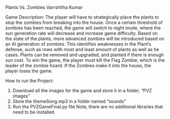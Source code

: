 Plants Vs. Zombies
Varrshitha Kumar

Game Description: 
The player will have to strategically place the plants to stop the zombies from breaking into the house. Once a certain threshold of zombies has been reached, the game will switch to night mode, where the sun generation rate will decrease and increase game difficulty. Based on the state of the plants, more advanced zombies will be introduced based on an AI generation of zombies. This identifies weaknesses in the Plant’s defense, such as rows with most and least amount of plants as well as tie cases. Plants can be removed and upgraded, and planted if there is enough sun cost. To win the game, the player must kill the Flag Zombie, which is the leader of the zombie hoard. If the Zombies make it into the house, the player loses the game.


How to run the Project: 
1. Download all the images for the game and store it in a folder, “PVZ images”
2. Store the themeSong.mp3 in a folder named “sounds”
3. Run the PVZGameFinal.py file
Note, there are  no additional libraries that need to be installed. 
